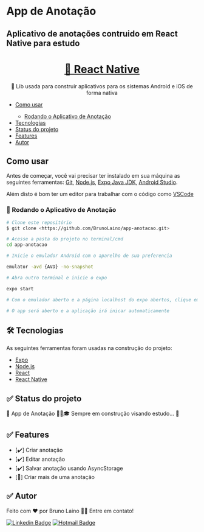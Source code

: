 # App de Anotação
## Aplicativo de anotações contruido em React Native para estudo
<h1 align="center">
    <a href="https://reactnative.dev/">📱 React Native</a>
</h1>
<p align="center">🚀 Lib usada para construir aplicativos para os sistemas Android e iOS de forma nativa</p>

<ul>
 <li><a href="#como-usar">Como usar</a></li>
 <ul>
    <li><a href="#rodando-app">Rodando o Aplicativo de Anotação</a></li>
 </ul>
 <li><a href="#tecnologias">Tecnologias</a></li>
 <li><a href="#status-projeto">Status do projeto</a></li>
 <li><a href="#features">Features</a></li>
 <li><a href="#autor">Autor</a></li>
</ul>

## <a id="como-usar"></a> Como usar
Antes de começar, você vai precisar ter instalado em sua máquina as seguintes ferramentas:
[Git](https://git-scm.com), [Node.js](https://nodejs.org/en/), [Expo](https://expo.dev/),[Java JDK](https://www.oracle.com/java/technologies/downloads/#java8), [Android Studio](https://developer.android.com/studio).

Além disto é bom ter um editor para trabalhar com o código como [VSCode](https://code.visualstudio.com/)
### <a id="rodando-app"></a>🎲 Rodando o Aplicativo de Anotação

```bash
# Clone este repositório
$ git clone <https://github.com/BrunoLaino/app-anotacao.git>

# Acesse a pasta do projeto no terminal/cmd
cd app-anotacao

# Inicie o emulador Android com o aparelho de sua preferencia

emulator -avd {AVD} -no-snapshot

# Abra outro terminal e inicie o expo

expo start

# Com o emulador aberto e a página localhost do expo abertos, clique em Run on Android device/emulator OU escaneie o QR code usando o seu celular (é necessário ter o app do expo instalado tanto para IOS como Android)

# O app será aberto e a aplicação irá inicar automaticamente
```

## <a id="tecnologias"></a> 🛠 Tecnologias

As seguintes ferramentas foram usadas na construção do projeto:

- [Expo](https://expo.io/)
- [Node.js](https://nodejs.org/en/)
- [React](https://pt-br.reactjs.org/)
- [React Native](https://reactnative.dev/)

## <a id="status-projeto"></a> ✅ Status do projeto

🚧  App de Anotação 👨‍💻🎓 Sempre em construção visando estudo...  🚧

## <a id="features"></a> ✅ Features

- [✔️] Criar anotação
- [✔️] Editar anotação
- [✔️] Salvar anotação usando AsyncStorage
- [🔄] Criar mais de uma anotação


## <a id="autor"></a> ✅ Autor

Feito com ❤️ por Bruno Laino 👋🏽 Entre em contato!

[![Linkedin Badge](https://img.shields.io/badge/-Bruno-blue?style=flat-square&logo=Linkedin&logoColor=white&link=https://www.linkedin.com/in/bruno-laino/)](https://www.linkedin.com/in/bruno-laino/) 
[![Hotmail Badge](https://img.shields.io/badge/-brunolaino_andrade@hotmail.com-006FC9?style=flat-square&logo=Gmail&logoColor=white&link=mailtobrunolaino_andrade@hotmail.com)](mailto:brunolaino_andrade@hotmail.com)